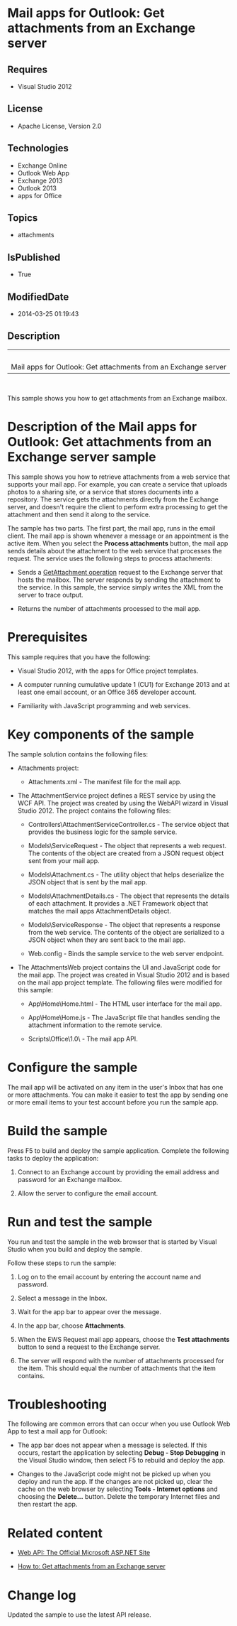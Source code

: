 # Mail apps for Outlook: Get attachments from an Exchange server
## Requires
* Visual Studio 2012
## License
* Apache License, Version 2.0
## Technologies
* Exchange Online
* Outlook Web App
* Exchange 2013
* Outlook 2013
* apps for Office
## Topics
* attachments
## IsPublished
* True
## ModifiedDate
* 2014-03-25 01:19:43
## Description

<div id="header">
<table id="bottomTable" cellspacing="0" cellpadding="0">
<tbody>
<tr id="headerTableRow1">
<td align="left"><span id="runningHeaderText">&nbsp;</span></td>
</tr>
<tr id="headerTableRow2">
<td align="left"><span id="nsrTitle">Mail apps for Outlook: Get attachments from an Exchange server</span></td>
</tr>
</tbody>
</table>
</div>
<div id="mainSection">
<div id="mainBody">
<p>&nbsp;</p>
<div>
<p>This sample shows you how to get attachments from an Exchange mailbox.</p>
</div>
<h1>Description of the Mail apps for Outlook: Get attachments from an Exchange server sample</h1>
<div id="sectionSection0">
<p>This sample shows you how to retrieve attachments from a web service that supports your mail app. For example, you can create a service that uploads photos to a sharing site, or a service that stores documents into a repository. The service gets the attachments
 directly from the Exchange server, and doesn't require the client to perform extra processing to get the attachment and then send it along to the service.</p>
<p>The sample has two parts. The first part, the mail app, runs in the email client. The mail app is shown whenever a message or an appointment is the active item. When you select the
<strong><span class="ui">Process attachments</span></strong> button, the mail app sends details about the attachment to the web service that processes the request. The service uses the following steps to process attachments:</p>
<ul>
<li>
<p>Sends a <a href="http://msdn.microsoft.com/en-us/library/aa494316(v=exchg.150).aspx" target="_blank">
GetAttachment operation</a> request to the Exchange server that hosts the mailbox. The server responds by sending the attachment to the service. In this sample, the service simply writes the XML from the server to trace output.</p>
</li><li>
<p>Returns the number of attachments processed to the mail app.</p>
</li></ul>
</div>
<h1>Prerequisites</h1>
<div id="sectionSection1">
<p>This sample requires that you have the following:</p>
<ul>
<li>
<p>Visual Studio 2012, with the apps for Office project templates.</p>
</li><li>
<p>A computer running cumulative update 1 (CU1) for Exchange 2013 and at least one email account, or an Office 365 developer account.</p>
</li><li>
<p>Familiarity with JavaScript programming and web services.</p>
</li></ul>
</div>
<h1>Key components of the sample</h1>
<div id="sectionSection2">
<p>The sample solution contains the following files:</p>
<ul>
<li>
<p>Attachments project:</p>
<ul>
<li>
<p>Attachments.xml - The manifest file for the mail app.</p>
</li></ul>
</li><li>
<p>The AttachmentService project defines a REST service by using the WCF API. The project was created by using the WebAPI wizard in Visual Studio 2012. The project contains the following files:</p>
<ul>
<li>
<p>Controllers\AttachmentServiceController.cs - The service object that provides the business logic for the sample service.</p>
</li><li>
<p>Models\ServiceRequest - The object that represents a web request. The contents of the object are created from a JSON request object sent from your mail app.</p>
</li><li>
<p>Models\Attachment.cs - The utility object that helps deserialize the JSON object that is sent by the mail app.</p>
</li><li>
<p>Models\AttachmentDetails.cs - The object that represents the details of each attachment. It provides a .NET Framework object that matches the mail apps
<a target="_blank">AttachmentDetails object</a>.</p>
</li><li>
<p>Models\ServiceResponse - The object that represents a response from the web service. The contents of the object are serialized to a JSON object when they are sent back to the mail app.</p>
</li><li>
<p>Web.config - Binds the sample service to the web server endpoint.</p>
</li></ul>
</li><li>
<p>The AttachmentsWeb project contains the UI and JavaScript code for the mail app. The project was created in Visual Studio 2012 and is based on the mail app project template. The following files were modified for this sample:</p>
<ul>
<li>
<p>App\Home\Home.html - The HTML user interface for the mail app.</p>
</li><li>
<p>App\Home\Home.js - The JavaScript file that handles sending the attachment information to the remote service.</p>
</li><li>
<p>Scripts\Office\1.0\ - The mail app API.</p>
</li></ul>
</li></ul>
</div>
<h1>Configure the sample</h1>
<div id="sectionSection3">
<p>The mail app will be activated on any item in the user's Inbox that has one or more attachments. You can make it easier to test the app by sending one or more email items to your test account before you run the sample app.</p>
</div>
<h1>Build the sample</h1>
<div id="sectionSection4">
<p>Press F5 to build and deploy the sample application. Complete the following tasks to deploy the application:</p>
<ol>
<li>
<p>Connect to an Exchange account by providing the email address and password for an Exchange mailbox.</p>
</li><li>
<p>Allow the server to configure the email account.</p>
</li></ol>
</div>
<h1>Run and test the sample</h1>
<div id="sectionSection5">
<p>You run and test the sample in the web browser that is started by Visual Studio when you build and deploy the sample.</p>
<p>Follow these steps to run the sample:</p>
<ol>
<li>
<p>Log on to the email account by entering the account name and password.</p>
</li><li>
<p>Select a message in the Inbox.</p>
</li><li>
<p>Wait for the app bar to appear over the message.</p>
</li><li>
<p>In the app bar, choose <strong><span class="ui">Attachments</span></strong>.</p>
</li><li>
<p>When the EWS Request mail app appears, choose the <strong><span class="ui">Test attachments</span></strong> button to send a request to the Exchange server.</p>
</li><li>
<p>The server will respond with the number of attachments processed for the item. This should equal the number of attachments that the item contains.</p>
</li></ol>
</div>
<h1>Troubleshooting</h1>
<div id="sectionSection6">
<p>The following are common errors that can occur when you use Outlook Web App to test a mail app for Outlook:</p>
<ul>
<li>
<p>The app bar does not appear when a message is selected. If this occurs, restart the application by selecting
<strong><span class="ui">Debug - Stop Debugging</span></strong> in the Visual Studio window, then select F5 to rebuild and deploy the app.</p>
</li><li>
<p>Changes to the JavaScript code might not be picked up when you deploy and run the app. If the changes are not picked up, clear the cache on the web browser by selecting
<strong><span class="ui">Tools - Internet options</span></strong> and choosing the
<strong><span class="ui">Delete&hellip;</span></strong> button. Delete the temporary Internet files and then restart the app.</p>
</li></ul>
</div>
<h1>Related content</h1>
<div id="sectionSection7">
<ul>
<li>
<p><a href="http://www.asp.net/web-api" target="_blank">Web API: The Official Microsoft ASP.NET Site</a></p>
</li><li>
<p><a href="http://msdn.microsoft.com/en-us/library/dn148008.aspx" target="_blank">How to: Get attachments from an Exchange server</a></p>
</li></ul>
</div>
<h1>Change log</h1>
<div id="sectionSection8">
<p>Updated the sample to use the latest API release.</p>
</div>
</div>
</div>
